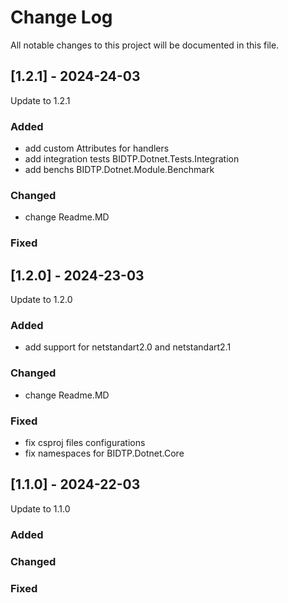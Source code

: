 # Change Log

All notable changes to this project will be documented in this file.

## [1.2.1] - 2024-24-03

Update to 1.2.1

### Added

-   add custom Attributes for handlers
-   add integration tests BIDTP.Dotnet.Tests.Integration
-   add benchs BIDTP.Dotnet.Module.Benchmark

### Changed

-   change Readme.MD

### Fixed

## [1.2.0] - 2024-23-03

Update to 1.2.0

### Added

-   add support for netstandart2.0 and netstandart2.1

### Changed

-   change Readme.MD

### Fixed

-   fix csproj files configurations
-   fix namespaces for BIDTP.Dotnet.Core

## [1.1.0] - 2024-22-03

Update to 1.1.0

### Added

### Changed

### Fixed
